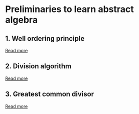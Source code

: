 # Preliminaries to learn abstract algebra

## 1. Well ordering principle

[Read more](./0001-well-ordering-principle.md)

## 2. Division algorithm

[Read more](./0002-division-algorithm.md)

## 3. Greatest common divisor

[Read more](./0003-greatest-common-divisor.md)
